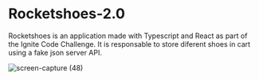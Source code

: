 # Rocketshoes-2.0
Rocketshoes is an application made with Typescript and React as part of the Ignite Code Challenge. It is responsable to store diferent shoes in cart using a fake json server API.

![screen-capture (48)](https://user-images.githubusercontent.com/31252524/119874056-9a50fe00-befb-11eb-9e32-c977b398536d.gif)
